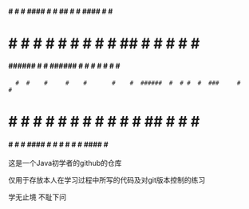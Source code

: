 ####   #    #     #     ####   #    #    ##    #    #   ####    #   #     #
#       #    #     #    #    #  #    #   #  #   ##   #  #    #    # #      #
####   ######     #    #       ######  #    #  # #  #  #          #       #
      #  #    #     #    #       #    #  ######  #  # #  #  ###     #       #
#    #  #    #     #    #    #  #    #  #    #  #   ##  #    #     #       #
####   #    #     #     ####   #    #  #    #  #    #   ####      #       #

这是一个Java初学者的github的仓库

仅用于存放本人在学习过程中所写的代码及对git版本控制的练习

学无止境 不耻下问